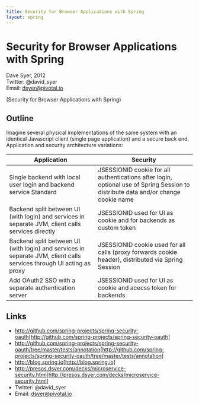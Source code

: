 ```yaml
---
title: Security for Browser Applications with Spring
layout: spring
---
```

# Security for Browser Applications with Spring

Dave Syer, 2012  
Twitter: @david_syer  
Email: dsyer@pivotal.io

(Security for Browser Applications with Spring)

## Outline

Imagine several physical implementations of the same system with an
identical Javascript client (single page application) and a secure
back end. Application and security architecture variations:

| Application | Security |
| -------------- | ------------ |
| Single backend with local user login and backend service Standard | JSESSIONID cookie for all authentications after login, optional use of Spring Session to distribute data and/or change cookie name|
| Backend split between UI (with login) and services in separate JVM, client calls services directly | JSESSIONID used for UI as cookie and for backends as custom token|
| Backend split between UI (with login) and services in separate JVM, client calls services through UI acting as proxy| JSESSIONID cookie used for all calls (proxy forwards cookie header), distributed via Spring Session|
| Add OAuth2 SSO with a separate authentication server | JSESSIONID used for UI as cookie and acecss token for backends|

[SECOAUTH]: http://github.com/springsource/spring-security-oauth

## Links

* http://github.com/spring-projects/spring-security-oauth[http://github.com/spring-projects/spring-security-oauth]
* http://github.com/spring-projects/spring-security-oauth/tree/master/tests/annotation[http://github.com/spring-projects/spring-security-oauth/tree/master/tests/annotation]
* http://blog.spring.io[http://blog.spring.io]
* http://presos.dsyer.com/decks/microservice-security.html[http://presos.dsyer.com/decks/microservice-security.html]
* Twitter: @david_syer  
* Email: dsyer@pivotal.io
